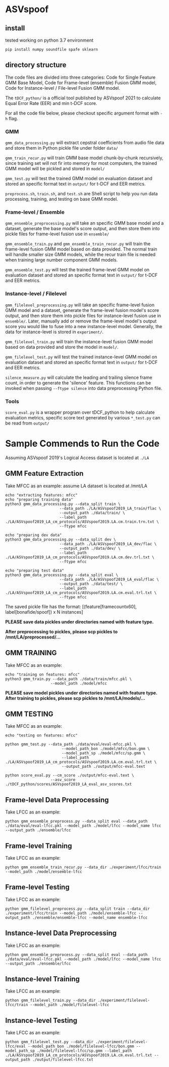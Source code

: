 # ASVspoof

## install
tested working on python 3.7 environment

```
pip install numpy soundfile spafe sklearn
```

## directory structure
The code files are divided into three categories: Code for Single Feature GMM Base Model, Code for Frame-level (ensemble) Fusion GMM model, Code for Instance-level / File-level Fusion GMM model.

The `tDCF_python/` is a official tool published by ASVspoof 2021 to calculate Equal Error Rate (EER) and min t-DCF score.

For all the code file below, please checkout specific argument format with `-h` flag.

### GMM
`gmm_data_processing.py` will extract cepstral coefficients from audio file data and store them in Python pickle file under folder `data/`

`gmm_train_recur.py` will train GMM base model chunk-by-chunk recursively, since training set will not fir into memory for most computers, the trained GMM model will be pickled and stored in `model/`

`gmm_test.py` will test the trained GMM model on evaluation dataset and stored an specific format text in `output/` for t-DCF and EER metrics.

`preprocess.sh`, `train.sh`, and `test.sh` are Shell script to help you run data processing, training, and testing on base GMM model.

### Frame-level / Ensemble
`gmm_ensemble_preprocessing.py` will take an specific GMM base model and a dataset, generate the base model's score output, and then store them into pickle files for frame-level fusion use in `ensemble/`

`gmm_ensemble_train.py` and `gmm_ensemble_train_recur.py` will train the frame-level fusion GMM model based on data provided. The normal train will handle smaller size GMM models, while the recur train file is needed when training large number component GMM models.

`gmm_ensemble_test.py` will test the trained frame-level GMM model on evaluation dataset and stored an specific format text in `output/` for t-DCF and EER metrics.

### Instance-level / Filelevel
`gmm_filelevel_preprocessing.py` will take an specific frame-level fusion GMM model and a dataset, generate the frame-level fusion model's score output, and then store them into pickle files for instance-level fusion use in `ensemble/`. Later, manually add or remove the frame-level model's output score you would like to fuse into a new instance-level model. Generally, the data for instance-level is stored in `experiment/`.

`gmm_filelevel_train.py` will train the instance-level fusion GMM model based on data provided and store the model in `model/`.

`gmm_filelevel_test.py` will test the trained instance-level GMM model on evaluation dataset and stored an specific format text in `output/` for t-DCF and EER metrics.

`silence_measure.py` will calculate the leading and trailing silence frame count, in order to generate the 'silence' feature. This functions can be invoked when passing `--ftype silence` into data preprocessing Python file.

### Tools
`score_eval.py` is a wrapper program over tDCF_python to help calculate evaluation metrics, specific score text generated by various `*_test.py` can be read from `output/`

# Sample Commends to Run the Code
Assuming ASVspoof 2019's Logical Access dataset is located at `./LA`

## GMM Feature Extraction
Take MFCC as an example:
assume LA dataset is located at /mnt/LA
```
echo "extracting features: mfcc"
echo "preparing training data"
python3 gmm_data_processing.py --data_split train \
                        --data_path ./LA/ASVspoof2019_LA_train/flac \
                        --output_path ./data/train/ \
                        --label_path ./LA/ASVspoof2019_LA_cm_protocols/ASVspoof2019.LA.cm.train.trn.txt \
                        --ftype mfcc

echo "preparing dev data"
python3 gmm_data_processing.py --data_split dev \
                        --data_path ./LA/ASVspoof2019_LA_dev/flac \
                        --output_path ./data/dev/ \
                        --label_path ./LA/ASVspoof2019_LA_cm_protocols/ASVspoof2019.LA.cm.dev.trl.txt \
                        --ftype mfcc

echo "preparing test data"
python3 gmm_data_processing.py --data_split eval \
                        --data_path ./LA/ASVspoof2019_LA_eval/flac \
                        --output_path ./data/test/ \
                        --label_path ./LA/ASVspoof2019_LA_cm_protocols/ASVspoof2019.LA.cm.eval.trl.txt \
                        --ftype mfcc
```

The saved pickle file has the format: [(feature[framecountx60], label[bonafide/spoof]) x N instances]

**PLEASE save data pickles under directories named with feature type.**

**After preprocessing to pickles, please scp pickles to /mnt/LA/preprocessed/...**

## GMM TRAINING
Take MFCC as an example:

```
echo "training on features: mfcc"
python3 gmm_train.py --data_path ./data/train/mfcc.pkl \
                    --model_path ./model/mfcc
```
**PLEASE save model pickles under directories named with feature type.**
**After training to pickles, please scp pickles to /mnt/LA/models/...**

## GMM TESTING
Take MFCC as an example:

```
echo "testing on features: mfcc"

python gmm_test.py --data_path ./data/eval/eval-mfcc.pkl \
                         --model_path_bon ./model/mfcc/bon.gmm \
                         --model_path_sp ./model/mfcc/sp.gmm \
                         --label_path ./LA/ASVspoof2019_LA_cm_protocols/ASVspoof2019.LA.cm.eval.trl.txt \
                         --output_path ./output/mfcc-eval.text

python score_eval.py --cm_score ./output/mfcc-eval.text \
                    --asv_score ./tDCF_python/scores/ASVspoof2019_LA_eval_asv_scores.txt
```

## Frame-level Data Preprocessing
Take LFCC as an example:
```
python gmm_ensemble_preprocess.py --data_split eval --data_path ./data/eval/eval-lfcc.pkl --model_path ./model/lfcc --model_name lfcc --output_path ./ensemble/lfcc
```

## Frame-level Training
Take LFCC as an example:
```
python gmm_ensemble_train_recur.py --data_dir ./experiment/lfcc/train --model_path ./model/ensemble-lfcc
```


## Frame-level Testing
Take LFCC as an example:
```
python gmm_filelevel_preprocess.py --data_split train --data_dir ./experiment/lfcc/train --model_path ./model/ensemble-lfcc --output_path ./ensemble/ensemble-lfcc --model_name ensemble-lfcc
```

## Instance-level Data Preprocessing
Take LFCC as an example:
```
python gmm_ensemble_preprocess.py --data_split eval --data_path ./data/eval/eval-lfcc.pkl --model_path ./model/lfcc --model_name lfcc --output_path ./ensemble/lfcc
```

## Instance-level Training
Take LFCC as an example:
```
python gmm_filelevel_train.py --data_dir ./experiment/filelevel-lfcc/train --model_path ./model/filelevel-lfcc
```


## Instance-level Testing
Take LFCC as an example:
```
python gmm_filelevel_test.py --data_dir ./experiment/filelevel-lfcc/eval --model_path_bon ./model/filelevel-lfcc/bon.gmm --model_path_sp ./model/filelevel-lfcc/sp.gmm --label_path ./LA/ASVspoof2019_LA_cm_protocols/ASVspoof2019.LA.cm.eval.trl.txt --output_path ./output/filelevel-lfcc.txt
```